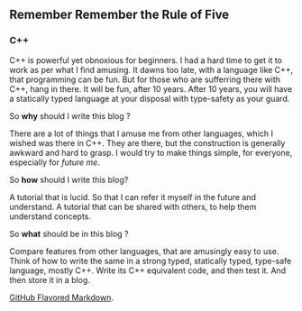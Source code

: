 ## Remember Remember the Rule of Five

### C++
C++ is powerful yet obnoxious for beginners. I had a hard time to get it to work as per what I find amusing. It dawns too late, with a language like C++, that programming can be fun.
But for those who are sufferring there with C++, hang in there. It will be fun, after 10 years.
After 10 years, you will have a statically typed language at your disposal with type-safety as your guard.

So **why** should I write this blog ?

There are a lot of things that I amuse me from other languages, which I wished was there in C++.
They are there, but the construction is generally awkward and hard to grasp.
I would try to make things simple, for everyone, especially for _future me_.

So **how** should I write this blog?

A tutorial that is lucid.
So that I can refer it myself in the future and understand.
A tutorial that can be shared with others, to help them understand concepts.

So **what** should be in this blog ?

Compare features from other languages, that are amusingly easy to use.
Think of how to write the same in a strong typed, statically typed, type-safe language, mostly C++.
Write its C++ equivalent code, and then test it.
And then store it in a blog.


[GitHub Flavored Markdown](https://guides.github.com/features/mastering-markdown/).
